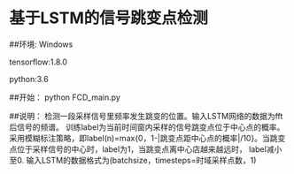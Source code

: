 基于LSTM的信号跳变点检测
===================================
##环境:
Windows

tensorflow:1.8.0

python:3.6

##开始：
python FCD_main.py

##说明：
检测一段采样信号里频率发生跳变的位置。输入LSTM网络的数据为fft后信号的频谱。
训练label为当前时间窗内采样的信号跳变点位于中心点的概率。采用模糊标注策略，即label(n)=max{0，1-|跳变点距中心点的概率|/10}。当跳变点位于采样信号的中心时，label为1，当跳变点离中心店越来越远时，
label减小至0.
输入LSTM的数据格式为(batchsize，timesteps=时域采样点数，1)


